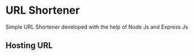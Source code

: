 # URL Shortener

Simple URL Shortener developed with the help of Node Js and Express Js

## Hosting URL


